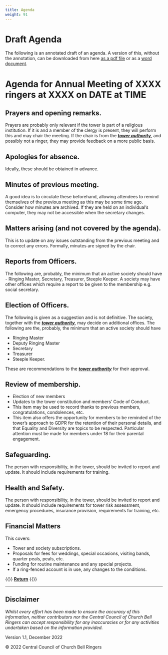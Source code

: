 ```yaml
---
title: Agenda
weight: 91
---
```


# Draft Agenda

The following is an annotated draft of an agenda. A version of this, without the annotation, can be downloaded from here [as a pdf file](proforma.pdf) or as a [word document](proforma.docx).

# Agenda for Annual Meeting of XXXX ringers at XXXX on DATE at TIME   

## Prayers and opening remarks.  

Prayers are probably only relevant if the tower is part of a religious institution. If it is and a member of the clergy is present, they will perform this and may chair the meeting. If the chair is from the ***[tower authority](../170-glossary/#authority)***, and possibly not a ringer, they may provide feedback on a more public basis. 

## Apologies for absence.  

Ideally, these should be obtained in advance. 

## Minutes of previous meeting.  

A good idea is to circulate these beforehand, allowing attendees to remind themselves of the previous meeting as this may be some time ago. Consider how minutes are archived. If they are held on an individual’s computer, they may not be accessible when the secretary changes. 

## Matters arising (and not covered by the agenda). 

This is to update on any issues outstanding from the previous meeting and to correct any errors. Formally, minutes are signed by the chair. 

## Reports from Officers.  

The following are, probably, the minimum that an active society should have - Ringing Master, Secretary, Treasurer, Steeple Keeper. A society may have other offices which require a report to be given to the membership e.g. social secretary. 

## Election of Officers.  

The following is given as a suggestion and is not definitive. The society, together with the ***[tower authority](../170-glossary/#authority)***, may decide on additional offices. The following are the, probably, the minimum that an active society should have 
- Ringing Master
- Deputy Ringing Master
- Secretary
- Treasurer
- Steeple Keeper. 

These are recommendations to the ***[tower authority](../170-glossary/#authority)*** for their approval. 

## Review of membership.  

- Election of new members
- Updates to the tower constitution and members’ Code of Conduct. 
- This item may be used to record thanks to previous members, congratulations, condolences, etc. 
- This item also offers the opportunity for members to be reminded of the tower’s approach to GDPR for the retention of their personal details, and that Equality and Diversity are topics to be respected. Particular attention must be made for members under 18 for their parental engagement. 

## Safeguarding.  

The person with responsibility, in the tower, should be invited to report and update. It should include requirements for training. 

## Health and Safety.  

The person with responsibility, in the tower, should be invited to report and update. It should include requirements for tower risk assessment, emergency procedures, insurance provision, requirements for training, etc.  

## Financial Matters 

This covers:
- Tower and society subscriptions. 
- Proposals for fees for weddings, special occasions, visiting bands, quarter peals, peals, etc. 
- Funding for routine maintenance and any special projects.
- If a ring-fenced account is in use, any changes to the conditions.

{{<hint info>}}
**[Return](https://runningatower.cccbr.org.uk/docs/buildingateam/)**
{{</hint>}}

----

## Disclaimer
 
*Whilst every effort has been made to ensure the accuracy of this information, neither contributors nor the Central Council of Church Bell Ringers can accept responsibility for any inaccuracies or for any activities undertaken based on the information provided.*

Version 1.1, December 2022

© 2022 Central Council of Church Bell Ringers
